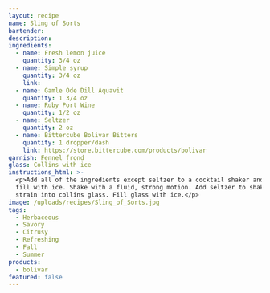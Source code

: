 ```yaml
---
layout: recipe
name: Sling of Sorts
bartender:
description:
ingredients:
  - name: Fresh lemon juice
    quantity: 3/4 oz
  - name: Simple syrup
    quantity: 3/4 oz
    link:
  - name: Gamle Ode Dill Aquavit
    quantity: 1 3/4 oz
  - name: Ruby Port Wine
    quantity: 1/2 oz
  - name: Seltzer
    quantity: 2 oz
  - name: Bittercube Bolivar Bitters
    quantity: 1 dropper/dash
    link: https://store.bittercube.com/products/bolivar
garnish: Fennel frond
glass: Collins with ice
instructions_html: >-
  <p>Add all of the ingredients except seltzer to a cocktail shaker and then
  fill with ice. Shake with a fluid, strong motion. Add seltzer to shaker and
  strain into collins glass. Fill glass with ice.</p>
image: /uploads/recipes/Sling_of_Sorts.jpg
tags:
  - Herbaceous
  - Savory
  - Citrusy
  - Refreshing
  - Fall
  - Summer
products:
  - bolivar
featured: false
---
```




